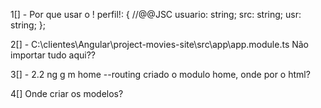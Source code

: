 1[] - Por que usar o !
  perfil!: {
    //@@JSC
    usuario: string;
    src: string;
    usr: string;
  };

2[] - C:\clientes\Angular\project-movies-site\src\app\app.module.ts
   Não importar tudo aqui??

3[] - 2.2 ng g m home --routing
  criado o modulo home, onde por o html?

4[] Onde criar os modelos?